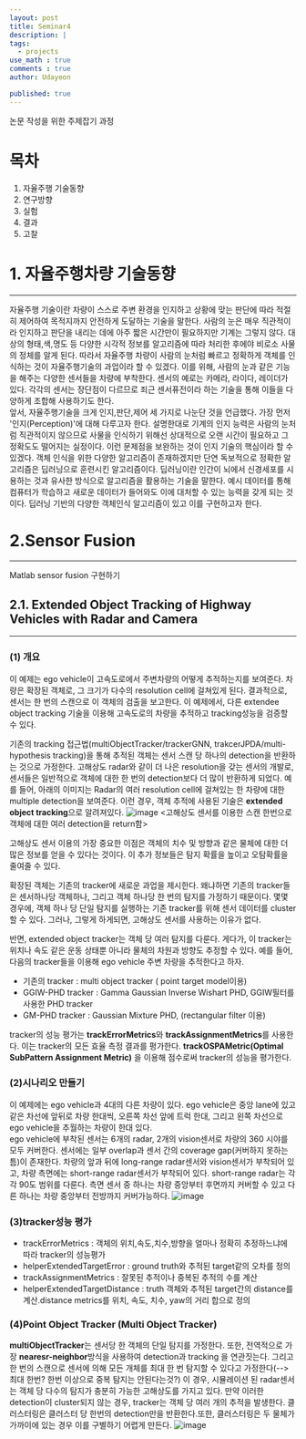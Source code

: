 ```yaml
---
layout: post
title: Seminar4 
description: |
tags:
  - projects
use_math : true
comments : true
author: Udayeon

published: true
---
```


논문 작성을 위한 주제잡기 과정

# 목차
1. 자율주행 기술동향
2. 연구방향
3. 실험
4. 결과
5. 고찰


# 1. 자율주행차량 기술동향
* * *
자율주행 기술이란 차량이 스스로 주변 환경을 인지하고 상황에 맞는 판단에 따라 적절히 제어하여 목적지까지 안전하게 도달하는 기술을 말한다. 사람의 눈은 매우 직관적이라 인지하고 판단을 내리는 데에
아주 짧은 시간만이 필요하지만 기계는 그렇지 않다. 대상의 형태,색,명도 등 다양한 시각적 정보를 알고리즘에 따라 처리한 후에야 비로소 사물의 정체를 알게 된다. 따라서 자율주행 차량이 사람의 눈처럼 
빠르고 정확하게 객체를 인식하는 것이 자율주행기술의 과업이라 할 수 있겠다. 이를 위해, 사람의 눈과 같은 기능을 해주는 다양한 센서들을 차량에 부착한다. 센서의 예로는 카메라, 라이다, 레이더가 있다.
각각의 센서는 장단점이 다르므로 죄근 센서퓨전이라 하는 기술을 통해 이들을 다양하게 조합해 사용하기도 한다.   
앞서, 자율주행기술을 크게 인지,판단,제어 세 가지로 나눈단 것을 언급했다. 가장 먼저 '인지(Perception)'에 대해 다루고자 한다. 설명한대로 기계의 인지 능력은 사람의 눈처럼 직관적이지 않으므로
사물을 인식하기 위해선 상대적으로 오랜 시간이 필요하고 그 정확도도 떨어지는 실정이다. 이런 문제점을 보완하는 것이 인지 기술의 핵심이라 할 수 있겠다. 객체 인식을 위한 다양한 알고리즘이 존재하겠지만
단연 독보적으로 정확한 알고리즘은 딥러닝으로 훈련시킨 알고리즘이다. 딥러닝이란 인간이 뇌에서 신경세포를 시용하는 것과 유사한 방식으로 알고리즘을 
활용하는 기술을 말한다. 예시 데이터를 통해 컴퓨터가 학습하고 새로운 데이터가 들어와도 이에 대처할 수 있는 능력을 갖게 되는 것이다.
딥러닝 기반의 다양한 객체인식 알고리즘이 있고 이를 구현하고자 한다.


# 2.Sensor Fusion
* * *
Matlab sensor fusion 구현하기

## 2.1. Extended Object Tracking of Highway Vehicles with Radar and Camera
* * *
### (1) 개요
이 예제는 ego vehicle이 고속도로에서 주변차량의 어떻게 추적하는지를 보여준다. 차량은 확장된 객체로, 그 크기가 다수의 resolution cell에
걸쳐있게 된다. 결과적으로, 센서는 한 번의 스캔으로 이 객체의 검출을 보고한다. 이 예제에서, 다른 extendee object tracking 기술을 이용해
고속도로의 차량을 추적하고 tracking성능을 검증할 수 있다.
   
기존의 tracking 접근법(multiObjectTracker/trackerGNN, trakcerJPDA/multi-hypothesis tracking)을 통해 추적된 객체는 센서 스캔 당
하나의 detection을 반환하는 것으로 가정한다. 고해상도 radar와 같이 더 나은 resolution을 갖는 센서의 개발로, 센서들은 일반적으로
객체에 대한 한 번의 detection보다 더 많이 반환하게 되었다. 예를 들어, 아래의 이미지는 Radar의 여러 resolution cell에 걸쳐있는 한 차량에
대한 multiple detection을 보여준다. 이런 경우, 객체 추적에 사용된 기술은 **extended object tracking**으로 알려져있다.
![image](https://user-images.githubusercontent.com/69246778/137067319-ac2bb3d5-6ef0-43ae-a851-33781765e69f.png)
<고해상도 센서를 이용한 스캔 한번으로 객체에 대한 여러 detection을 return함>
   
고해상도 센서 이용의 가장 중요한 이점은 객체의 치수 및 방향과 같은 물체에 대한 더 많은 정보를 얻을 수 있다는 것이다. 이 추가 정보들은
탐지 확률을 높이고 오탐확률을 줄여줄 수 있다.   
   
확장된 객체는 기존의 tracker에 새로운 과업을 제시한다. 왜냐하면 기존의 tracker들은 센서하나당 객체하나, 그리고 객체 하나당 한 번의 탐지를
가정하기 때문이다. 몇몇 경우에, 객체 하나 당 단일 탐지를 실행하는 기존 tracker를 위해 센서 데이터를 cluster할 수 있다. 그러나, 그렇게
하게되면, 고해상도 센서를 사용하는 이유가 없다.   
   
반면, extended object tracker는 객체 당 여러 탐지를 다룬다. 게다가, 이 tracker는 위치나 속도 같은 운동 상태뿐 아니라 물체의 차원과
방향도 추정할 수 있다. 예를 들어, 다음의 tracker들을 이용해 ego vehicle 주변 차량을 추적한다고 하자.
* 기존의 tracker : multi object tracker ( point target model이용)
* GGIW-PHD tracker : Gamma Gaussian Inverse Wishart PHD, GGIW필터를 사용한 PHD tracker
* GM-PHD tracker : Gaussian Mixture PHD, (rectangular filter 이용)

tracker의 성능 평가는 **trackErrorMetrics**와 **trackAssignmentMetrics**를 사용한다. 이는 tracker의 모든 효율 측정 결과를 평가한다. 
**trackOSPAMetric(Optimal SubPattern Assignment Metric)** 을 이용해 점수로써 tracker의 성능을 평가한다.

### (2)시나리오 만들기
이 예제에는 ego vehicle과 4대의 다른 차량이 있다. ego vehicle은 중앙 lane에 있고 같은 차선에 앞뒤로 차량 한대씩, 오른쪽 차선 앞에 트럭 한대, 그리고
왼쪽 차선으로 ego vehicle을 추월하는 차량이 한대 있다.   
ego vehicle에 부착된 센서는 6개의 radar, 2개의 vision센서로 차량의 360 시야를 모두 커버한다. 센서에는 일부 overlap과 센서 간의 
coverage gap(커버하지 못하는 틈)이 존재한다. 차량의 앞과 뒤에 long-range radar센서와 vision센서가 부착되어 있고, 차량 측면에는
short-range radar센서가 부착되어 있다. short-range radar는 각각 90도 범위를 다룬다. 측면 센서 중 하나는 차량 중앙부터 후면까지 커버할 수 있고
다른 하나는 차량 중앙부터 전방까지 커버가능하다.
![image](https://user-images.githubusercontent.com/69246778/137069595-739812fe-2003-4b70-b061-46b8fc672268.png)
<long-range radar>
  
### (3)tracker성능 평가
* trackErrorMetrics : 객체의 위치,속도,치수,방향을 얼마나 정확히 추정하느냐에 따라 tracker의 성능평가
* helperExtendedTargetError : ground truth와 추적된 target같의 오차를 정의
* trackAssignmentMetrics : 잘못된 추적이나 중복된 추적의 수를 계산
* helperExtendedTargetDistance : truth 객체와 추적된 target간의 distance를 계산.distance metrics를 위치, 속도, 치수, yaw의 거리 합으로 정의

### (4)Point Object Tracker (Multi Object Tracker)
**multiObjectTracker**는 센서당 한 객체의 단일 탐지를 가정한다. 또한, 전역적으로 가장 **nearesr-neighbor**방식을 사용하여 detection과 tracking
을 연관짓는다. 그리고 한 번의 스캔으로 센서에 의해 모든 개체를 최대 한 번 탐지할 수 있다고 가정한다(--> 최대 한번? 한번 이상으로 중복 탐지는 안된다는것?)
이 경우, 시뮬레이션 된 radar센서는 객체 당 다수의 탐지가 충분히 가능한 고해상도를 가지고 있다. 만약 이러한 detection이 cluster되지 않는 경우,
tracker는 객체 당 여러 개의 추적을 발생한다. 클러스터링은 클러스터 당 한번의 detection만을 반환한다.또한, 클러스터링은 두 물체가 가까이에 있는 경우
이를 구별하기 어렵게 만든다. 
![image](https://user-images.githubusercontent.com/69246778/137071914-18bc7233-13b5-47b1-af3a-c85888b56382.png)
<Nearest-Neighbor>

